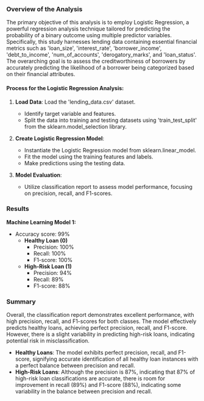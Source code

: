 ### Overview of the Analysis

The primary objective of this analysis is to employ Logistic Regression, a powerful regression analysis technique tailored for predicting the probability of a binary outcome using multiple predictor variables. Specifically, this study harnesses lending data containing essential financial metrics such as 'loan_size', 'interest_rate', 'borrower_income', 'debt_to_income', 'num_of_accounts', 'derogatory_marks', and 'loan_status'. The overarching goal is to assess the creditworthiness of borrowers by accurately predicting the likelihood of a borrower being categorized based on their financial attributes.

#### Process for the Logistic Regression Analysis:
1. **Load Data**: Load the 'lending_data.csv' dataset.
    - Identify target variable and features.
    - Split the data into training and testing datasets using 'train_test_split' from the sklearn.model_selection library.

2. **Create Logistic Regression Model**:
    - Instantiate the Logistic Regression model from sklearn.linear_model.
    - Fit the model using the training features and labels.
    - Make predictions using the testing data.

3. **Model Evaluation**:
    - Utilize classification report to assess model performance, focusing on precision, recall, and F1-scores.

### Results

**Machine Learning Model 1:**
- Accuracy score: 99%
    - **Healthy Loan (0)**
        - Precision: 100%
        - Recall: 100%
        - F1-score: 100%
    - **High-Risk Loan (1)**
        - Precision: 94%
        - Recall: 89%
        - F1-score: 88%

### Summary

Overall, the classification report demonstrates excellent performance, with high precision, recall, and F1-scores for both classes. The model effectively predicts healthy loans, achieving perfect precision, recall, and F1-score. However, there is a slight variability in predicting high-risk loans, indicating potential risk in misclassification.

- **Healthy Loans**: The model exhibits perfect precision, recall, and F1-score, signifying accurate identification of all healthy loan instances with a perfect balance between precision and recall.
- **High-Risk Loans**: Although the precision is 87%, indicating that 87% of high-risk loan classifications are accurate, there is room for improvement in recall (89%) and F1-score (88%), indicating some variability in the balance between precision and recall.
